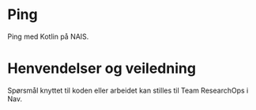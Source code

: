 # Ping

Ping med Kotlin på NAIS.

# Henvendelser og veiledning

Spørsmål knyttet til koden eller arbeidet kan stilles til Team ResearchOps i Nav.
